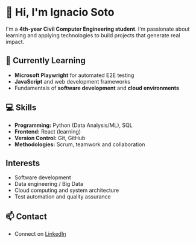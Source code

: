 # 👋 Hi, I'm Ignacio Soto

I'm a **4th-year Civil Computer Engineering student**. I’m passionate about learning and applying technologies to build projects that generate real impact.  

## 🔭 Currently Learning
- **Microsoft Playwright** for automated E2E testing  
- **JavaScript** and web development frameworks  
- Fundamentals of **software development** and **cloud environments**

## 💻 Skills
- **Programming:** Python (Data Analysis/ML), SQL  
- **Frontend:** React (learning)  
- **Version Control:** Git, GitHub  
- **Methodologies:** Scrum, teamwork and collaboration  

## Interests
- Software development  
- Data engineering / Big Data  
- Cloud computing and system architecture  
- Test automation and quality assurance  

## 📫 Contact
- Connect on [LinkedIn](www.linkedin.com/in/ignacio-soto-apablaza-3b48672b2)  

